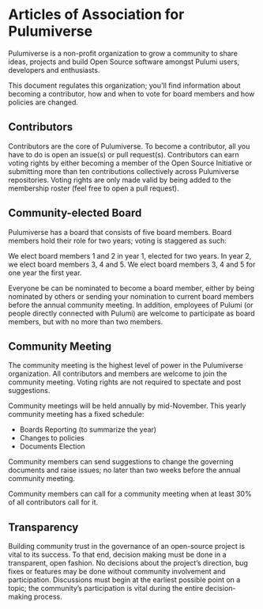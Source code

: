 # Articles of Association for Pulumiverse

Pulumiverse is a non-profit organization to grow a community to share ideas,
projects and build Open Source software amongst Pulumi users, developers and
enthusiasts.

This document regulates this organization; you'll find information about
becoming a contributor, how and when to vote for board members and how policies
are changed.

## Contributors

Contributors are the core of Pulumiverse. To become a contributor, all you have
to do is open an issue(s) or pull request(s). Contributors can earn voting
rights by either becoming a member of the Open Source Initiative or submitting
more than ten contributions collectively across Pulumiverse repositories. Voting
rights are only made valid by being added to the membership roster (feel free to
open a pull request).

## Community-elected Board

Pulumiverse has a board that consists of five board members. Board members hold
their role for two years; voting is staggered as such:

We elect board members 1 and 2 in year 1, elected for two years. In year 2, we
elect board members 3, 4 and 5. We elect board members 3, 4 and 5 for one year
the first year.

Everyone be can be nominated to become a board member, either by being nominated
by others or sending your nomination to current board members before the annual
community meeting. In addition, employees of Pulumi (or people directly
connected with Pulumi) are welcome to participate as board members, but with no
more than two members.

## Community Meeting

The community meeting is the highest level of power in the Pulumiverse
organization. All contributors and members are welcome to join the community
meeting. Voting rights are not required to spectate and post suggestions.

Community meetings will be held annually by mid-November. This yearly community
meeting has a fixed schedule:

- Boards Reporting (to summarize the year)
- Changes to policies
- Documents Election

Community members can send suggestions to change the governing documents and
raise issues; no later than two weeks before the annual community meeting.

Community members can call for a community meeting when at least 30% of all
contributors call for it.

## Transparency

Building community trust in the governance of an open-source project is vital
to its success. To that end, decision making must be done in a transparent,
open fashion. No decisions about the project’s direction, bug fixes or features
may be done without community involvement and participation. Discussions must
begin at the earliest possible point on a topic; the community’s participation
is vital during the entire decision-making process.
